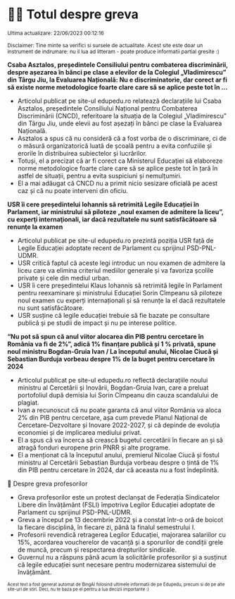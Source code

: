 # 👩‍🏫 Totul despre greva
<sub>Ultima actualizare: 22/06/2023 00:12:16</sub>

<sub>Disclaimer: Tine minte sa verifici si sursele de actualitate. Acest site este doar un instrument de indrumare: nu il lua ad litteram - poate produce informatii partial gresite :)</sub>

**Csaba Asztalos, președintele Consiliului pentru combaterea discriminării, despre așezarea în bănci pe clase a elevilor de la Colegiul „Vladimirescu” din Târgu Jiu, la Evaluarea Națională: Nu e discriminatorie, dar corect ar fi să existe norme metodologice foarte clare care să se aplice peste tot în ...**

- Articolul publicat pe site-ul edupedu.ro relatează declarațiile lui Csaba Asztalos, președintele Consiliului Național pentru Combaterea Discriminării (CNCD), referitoare la situația de la Colegiul „Vladimirescu” din Târgu Jiu, unde elevii au fost așezați în bănci pe clase la Evaluarea Națională.
- Asztalos a spus că nu consideră că a fost vorba de o discriminare, ci de o măsură organizatorică luată de școală pentru a evita confuziile și erorile în distribuirea subiectelor și lucrărilor.
- Totuși, el a precizat că ar fi corect ca Ministerul Educației să elaboreze norme metodologice foarte clare care să se aplice peste tot în țară în astfel de situații, pentru a evita suspiciuni și nemulțumiri.
- El a mai adăugat că CNCD nu a primit nicio sesizare oficială pe acest caz și că nu poate interveni din oficiu.

**USR îi cere președintelui Iohannis să retrimită Legile Educației în Parlament, iar ministrului să piloteze „noul examen de admitere la liceu”, cu experţi internaţionali, iar dacă rezultatele nu sunt satisfăcătoare să renunţe la examen**

- Articolul publicat pe site-ul edupedu.ro prezintă poziția USR față de Legile Educației adoptate recent de Parlament cu sprijinul PSD-PNL-UDMR.
- USR critică faptul că aceste legi introduc un nou examen de admitere la liceu care va elimina criteriul mediilor generale și va favoriza școlile private și cele din mediul urban.
- USR îi cere președintelui Klaus Iohannis să retrimită legile în Parlament pentru reexaminare și ministrului Educației Sorin Cîmpeanu să piloteze noul examen cu experți internaționali și să renunțe la el dacă rezultatele nu sunt satisfăcătoare.
- USR susține că legile educației trebuie să fie bazate pe consultare publică și pe studii de impact și nu pe interese politice.

**“Nu pot să spun că anul viitor alocarea din PIB pentru cercetare în România va fi de 2%”, adică 1% finanțare publică și 1 % privată, spune noul ministru Bogdan-Gruia Ivan / La începutul anului, Nicolae Ciucă și Sebastian Burduja vorbeau despre 1% de la buget pentru cercetare în 2024**

- Articolul publicat pe site-ul edupedu.ro reflectă declarațiile noului ministru al Cercetării și Inovării, Bogdan-Gruia Ivan, care a preluat portofoliul după demisia lui Sorin Cîmpeanu din cauza scandalului de plagiat.
- Ivan a recunoscut că nu poate garanta că anul viitor România va aloca 2% din PIB pentru cercetare, așa cum prevede Planul Național de Cercetare-Dezvoltare și Inovare 2022-2027, și că depinde de evoluția economiei și de implicarea mediului privat.
- El a spus că va încerca să crească bugetul cercetării în fiecare an și să atragă fonduri europene prin PNRR și alte programe.
- El a menționat că la începutul anului, premierul Nicolae Ciucă și fostul ministru al Cercetării Sebastian Burduja vorbeau despre o țintă de 1% din PIB pentru cercetare în 2024, dar că aceasta nu a fost îndeplinită.

🏫 Despre greva profesorilor

- Greva profesorilor este un protest declanșat de Federația Sindicatelor Libere din Învățământ (FSLI) împotriva Legilor Educației adoptate de Parlament cu sprijinul PSD-PNL-UDMR.
- Greva a început pe 13 decembrie 2022 și a constat într-o oră de boicot la fiecare disciplină, în fiecare zi, până la finalul semestrului I.
- Profesorii revendică retragerea Legilor Educației, majorarea salariilor cu 15%, acordarea voucherelor de vacanță și a sporurilor de condiții grele de muncă, precum și respectarea drepturilor sindicale.
- Guvernul nu a răspuns până acum la solicitările profesorilor și a susținut că legile educației sunt necesare pentru modernizarea sistemului de învățământ.


<sub><sub>Acest text a fost generat automat de BingAI folosind ultimele informatii de pe Edupedu, precum si de pe alte site-uri de stiri. Deci, nu te baza pe el pentru a lua decizii importante :)</sub></sub>